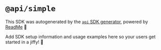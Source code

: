 # `@api/simple`

This SDK was autogenerated by the [`api` SDK generator](https://api.readme.dev), powered by [ReadMe](https://readme.com) 🦉

Add SDK setup information and usage examples here so your users get started in a jiffy! 🚀

<!---

Here's some additional info about the generated SDK:

`api` version: 7.0.0-mock
Generated at 2023-10-25T00:00:00.000Z

--->
